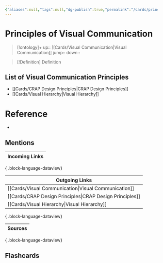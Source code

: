 ```yaml
---
{"aliases":null,"tags":null,"dg-publish":true,"permalink":"/cards/principles-of-visual-communication/","dgPassFrontmatter":true}
---
```


# Principles of Visual Communication

> [!ontology]+
> up:: [[Cards/Visual Communication\|Visual Communication]]
> jump:: 
> down:: 

> [!Definition] Definition

## List of Visual Communication Principles

- [[Cards/CRAP Design Principles\|CRAP Design Principles]]
- [[Cards/Visual Hierarchy\|Visual Hierarchy]]

# Reference

- 

## Mentions

| Incoming Links |
| -------------- |

{ .block-language-dataview}

| Outgoing Links                                              |
| ----------------------------------------------------------- |
| [[Cards/Visual Communication\|Visual Communication]]     |
| [[Cards/CRAP Design Principles\|CRAP Design Principles]] |
| [[Cards/Visual Hierarchy\|Visual Hierarchy]]             |

{ .block-language-dataview}

| Sources |
| ------- |

{ .block-language-dataview}

## Flashcards